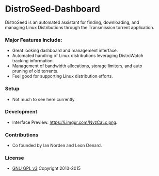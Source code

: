 # DistroSeed-Dashboard
DistroSeed is an automated assistant for finding, downloading, and managing Linux Distributions through the Transmission torrent application.

### Major Features Include: ###
* Great looking dashboard and management interface.
* Automated handling of Linux distributions leveraging DistroWatch tracking information.
* Management of bandwidth allocations, storage limiters, and auto pruning of old torrents.
* Feel good for supporting Linux distribution efforts.

### Setup ###
* Not much to see here currently.

### Development ###
* Interface Preview: https://i.imgur.com/NvzCaLc.png.

### Contributions ###
* Co founded by Ian Norden and Leon Denard.

### License ###
* [GNU GPL v3](http://www.gnu.org/licenses/gpl.html)
Copyright 2010-2015
